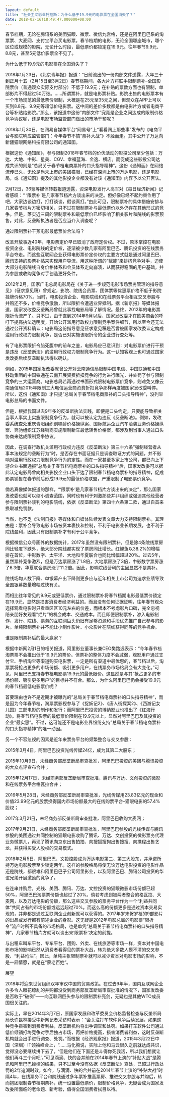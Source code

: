 ```yaml
---
layout: default
title: "社会主义影业托拉斯：为什么低于19.9元的电影票在全国消失了？"
date: 2018-02-16T18:49:47.000000+08:00
---
```


春节档期，无论在腾讯系的美团猫眼、微票、微信九宫格，还是在阿里巴巴系的淘票票、大麦网、支付宝平台买电影票，春节档期的电影，无论全国哪座城市，哪个区位或规模的影院，无论什么时段，最低票价都锁定在19.9元。往年春节9.9元、8.8元，甚至5元低价影票全不见了。


为什么低于19.9元的电影票在全国消失了？


2018年1月23日，《北京青年报》报道：“日前流出的一份内部文件透露，大年三十到正月十五（2月15日至3月2日）春节档期间，各大片方将联手限制票补–全国影院票价（普通观众实际支付部分）不低于19.9元；在补贴的票数方面也有限制，单部影片不得超过50万张。……所谓票补，就是电影票补贴。影院出售的电影票本有一个市场规范的最低票价限制，大概是在25元至35元之间，但观众在APP上可以买到8.8元、9.9元等超低价电影票。这中间的差价多数都是由电影片方或者电商平台等补贴给影院。”那么，该报道中这份”内部文件”究竟是企业之间达成的限制价格竞争协议呢，还是电影市场监管部门做出的市场干预呢？


2018年1月30日，在网易自媒体平台“网易号”上“看看网上那些事”发布的《电商平台与影院响应监管部门：今年春节不搞“票补大战”》不胫而走。其中公开了万达向新疆猫眼网络科技有限公司的通知函。


根据这份《通知函》，参与限制2018年春节档的价优活动的影投公司至少包括：万达、大地、中影、星美、CGV、幸福蓝海、金逸、横店。而促成这些影投公司达成共识的则是“总局关于春节档电商票补的口头指导精神”。这份《通知函》在网络流传已久，无论是尚未上市的美团猫眼，已经在深圳上市的万达电影，还是电影局，或《通知函》提及的其他影投企业都没有对该《通知函》内容予以公开否认。


2月12日，36氪等媒体转载报道透露，资深电影发行人高军对《每日经济新闻》记者感叹：“ ‘限票补’是几家春节档片方谈出来的决定。但好像已经不起约束作用了吧，大家边谈边打，打打谈谈，假谈真打。”由此可见，限制票补的具体措施安排与几家春节档片方密切相关，只不过在限制票补与最低票价以外仍存在其他形式的竞争。但是，落实近三周的限制票补和最低票价已经影响了相关影片和院线的影票预售。对此，反垄断执法者是否应当介入调查呢？


通过限制票补干预电影最低票价合法吗？


改革开放事近40年，电影票定价早已取消了政府定价权。不过，原本掌控在电影投资企业、电影院线的定价权，逐渐被少数几家有阿里巴巴、腾讯投资的在线票务平台夺走。而这些互联网企业获得电影票价定价权的主要方式就是通过阿里巴巴、腾讯支持的影票补贴来实现用户导流，用这种所谓的”赋能”来排挤竞争对手，迫使大部分电影院线自身价格体系和会员体系走向崩溃，从而获得稳固的用户基础，并为参股或收购竞争对手创造更好条件。


2012年2月，国家广电总局电影局在《关于进一步规范电影市场票务管理的指导意见》（征求意见稿）曾规定，影院、院线会员票、团体票等优惠票价格不低于影院挂牌价格70%。当时，电影投资企业、电影院线和在线票务平台相互交叉参股与并购还不多，价格竞争激励，所以限折令遭遇业界抵制。据《新京报》等媒体报道，国家发改委反垄断局曾就此事找电影局等了解情况。最终，2012年的电影票限折令流产了。只不过，由于直到2014年9月以后，国家发改委才在欧美商会的呼吁下提高执法透明度，开始公开滥用行政权力限制竞争案件细节，所以至今还无法通过公开资料确认：电影局这份指导意见征求意见稿是否曾被国家发改委认定构成滥用行政权力限制竞争，是否已对实施该限折令的企业进行查处等。


有了电影票限折令胎死腹中的前车之鉴，电影局应已意识到：对电影票价进行干预是违反《反垄断法》的滥用行政权力限制竞争行为。这一认知客观上也可通过国家发改委后续反垄断执法得以确认。


例如，2015年国家发改委就曾公开对云南通信局限制中国电信、中国联通和中国移动集团的中国铁通在云南开展资费折扣竞争的行为进行曝光，并处罚了参与限制竞争的三大运营商。电影总局若再通过书面形式限制电影票价竞争，则难免又像云南通信局2015年限制三大电信运营商资费折扣竞争那样再度被国家发改委叫停。所以，这份《通知函》才只提”总局关于春节档电商票补的口头指导精神”，没列举电影总局的书面文件。


但是，根据我国过去9年多的反垄断执法实践，即便是口头约定，只要能导致相关当事人事实上实施限制竞争行为，就可以被认定为违反《反垄断法》。例如，发改委系统查处重庆青阳组织别嘌醇价格操纵案、国际航运企业汽车滚装业务价格操纵案、奔驰组织江苏经销商实施限制新车最低转售价格案，都涉及到当事人通过口头协商来达成限制竞争协议。


因此，在调查行政机关滥用行政权力违反《反垄断法》第三十六条”强制经营者从事本法规定的垄断行为”时，是否存在书面证据只是调查取证方式的问题，并不影响对滥用行政权力限制竞争行为的定性。而在一家甚至多家上市公司，都已向上下游企业书面通报”总局关于春节档电商票补的口头指导精神”后，国家发改委可以据此认定电影局曾向相关影投企业口头下达了限制春节档电商票补的指导精神，促成影票销售在春节前后形成19.9元的最低价格联盟，严重限制了电影票价竞争。


倘若真像媒体报道的那样，“‘限票补’是几家春节档片方谈出来的决定”，那么国家发改委也就可以缩小调查范围，同时也有利于刺激那些并非组织或强迫其他经营者参与限制票补谈判的电影院线，依据《反垄断法》第四十六条第二款，通过自首来换取减免罚款。


当然，也不乏《法制日报》等媒体和自媒体陆续发表文章大力支持限制票补。其理由是：票补会导致电影市场被资本裹挟和控制，不利于电影业长期发展，也不利于院线盈利，因此只有限制票补才有利于公平竞争。


根据微信公众号画外的数据统计，2017年虽然没有限制票补，但是除4条院线票房同比轻度下跌外，绝大部分院线都实现了票房同比增长。红鲤鱼以38.2%的增幅排在首位，中影数字、太平洋、大地和华夏联合也同比增幅超过20%。过去5年，虽然票补竞争激烈，但是万达票房涨了1.8倍，大地票房涨了3倍，中影数字票房涨了6.3倍，华夏联合票房涨了11.2倍。因此，影响院线营利的主因显然不是票补。


院线场均人数下降、单银幕产出下降则更多应与近年相关上市公司为追求业绩导致全国银幕数量增幅过快有关。


而相比往年常见的9.9元或更低票价，通过限制票补将春节档期电影最低票价锁定在19.9元，显然是损害消费者经济利益的。而且没有任何证据证明，往年春节观众选择观看电影时只看重区区10元左右的价差，而根本不考虑影片口碑，完全忽视陪亲朋好友观看”烂片”的机会成本、交通成本。而且即便限制票补，渗入电影制作、发行、院线、票务的互联网巨头仍旧有足够资源和手段优先推广自己参与的影片。单纯限制票补并不能让小制作影片、小众影片在院线获得同等的竞争机会。


谁是限制票补后的最大赢家？


根据中新网2月1日的相关报道，阿里影业董事长兼CEO樊路远表示：“今年春节档淘票票不会推出低于19.9元的票价。但票补的整体力度不会减弱，观影用户通过支付宝、手机淘宝等渠道购买电影票，一定是所有渠道中最优惠的，春节档过后，淘票票将抢占更多的市场份额、吸引更多用户，在线票务市场格局会有大变化。”可见，阿里巴巴支持春节档电影票19.9元的最低限价。这显然是与其”抢占更多的市场份额、吸引更多用户”的目标并不符合。那么，为什么阿里巴巴仍会接受19.9元的春节档最低电影票价呢？


首要理由也许不是近期才被曝光的”总局关于春节档电商票补的口头指导精神”，而是因为今年春节档，淘票票影视参与了《捉妖记2》、《唐人街探案2》、《西游记女儿国》三部电影的制作和发行；而阿里巴巴投资的博纳影业也推出了《红海行动》。将春节档电影票的最低票价限制在19.9元以上，显然对阿里巴巴及其投资的企业“最实惠”。不过，这可能还不是电影业界纷纷支持”总局关于春节档电商票补的口头指导精神”的唯一动因。


另一个不容忽视的因素是近年来票务平台的频繁整合与交叉参股：


2015年3月4日，阿里巴巴投资光线传媒24亿，成为其第二大股东；


2015年10月9日，未经商务部反垄断局审查批准，阿里巴巴投资的美团与腾讯投资的大众点评宣布合并；


2015年12月17日，未经商务部反垄断局审查批准，腾讯与万达、文创投资的微影和在线票务平台格瓦拉合并；


2016年5月28日，未经商务部反垄断局审查批准，光线传媒用23.83亿元的现金和价值23.99亿元的股票换得国内市场份额最大的在线购票平台–猫眼电影的57.4%股权；


2017年3月21日，未经商务部反垄断局审查批准，阿里巴巴收购大麦网；


2017年9月21日，未经商务部反垄断局审查批准，阿里巴巴参股的光线传媒与腾讯参股的美团通过共同控制的猫眼电影收购了腾讯、万达、文创投资的微影票务代理业务微票儿，再现了腾讯向京东出售拍拍、向搜狐搜狗出售搜搜、向携程出售艺龙，并获得买受人股权的交易模式。


2018年2月5日，阿里巴巴、文投控股成为万达电影第二、第三大股东，并承诺所持万达电影股票至少锁定两年。这样的参股格局将使无论万达电影投资的电影作品还是院线，都很难和阿里巴巴子公司阿里影业，以及阿里巴巴、腾讯公司投资的华谊兄弟开展激励的竞争了。


在连串并购后，光线、美团、腾讯、万达、文控投资的猫眼微影市场份额已超50%，阿里巴巴淘票票份额也超过了20%。倘若考虑到被两者整合的格瓦拉、大麦网，以及万达电影的份额，那么这些交叉参股的票务平台作为一个“利益共同体”共同占有的市场份额或远远超过70%。而这么高的份额更多是通过资本交易实现的，并非都是通过互联网企业创新就可以获得的。2017年岁末贺岁档的9部影片的出品或发行都有前述企业的身影。这无疑是2012年电影总局的电影票“限折令”流产时所不具备的市场格局，也是单凭“总局关于春节档电商票补的口头指导精神”，几家春节档片方就可以谈出来‘限票补’决定的前提。


与出租车叫车平台、专车平台、团购、外卖、在线旅游等市场一样，资本对中国电影市场的影响已然从消费者看得见的票补大战，转为绝大多数人摸不清的交叉参股、“利益均沾”。因此，单纯主张限制票补就可以减少资本对电影市场的影响，不是一厢情愿，就是在“蒙老百姓”。


展望


2018年将迎来世贸组织双年审议中国的贸易政策。在过去9年半，国内互联网企业许多令人眼花缭乱的并购都没受到商务部反垄断局审查批准的情况下，国家发改委是否敢于“破例”——向互联网巨头参与的限制票补亮剑，无疑也是其他WTO成员国很关注的。


实际上，早在2014年3月7日，原国家发展和改革委员会价格监督检查与反垄断局局长许昆林接受中新网记者采访时表示：“会关注打车软件竞争后续发展，如果这种竞争损害到消费者利益，反垄断机构将出手调查和处罚。如果打车软件公司通过低价倾销打垮竞争对手后独占市场，再把价格提高，损害消费者利益，这时反垄断机构就会出手进行调查、处罚。”而根据《经济观察报》报道，2015年3月22日中国（深圳）IT领袖峰会上，“……马化腾说，实际上他和马云很久之前就达成共识，觉得没必要继续拼下去了，‘但是他们在下面还是斗得你死我活，所以我们想就让他们再斗三个月吧’。”可见滴滴、快的合并前在2014年春节上演的“补贴大战“是腾讯和阿里巴巴操控的结果，只不过至今没有依据《反垄断法》查处，已超过行政处罚的2年追溯时效。如今，与滴滴、快的合并前在2014年春节上演的“补贴大战”时隔4年，在线票务平台和院线通过多年票补推高票房、推进交叉参股与并购后，转而抱团限制春节档期票补，统一设置最低票价，限制价格竞争，无疑会成为国家发改委所面临的老命题、新考验，值得全国消费者拭目以待。

